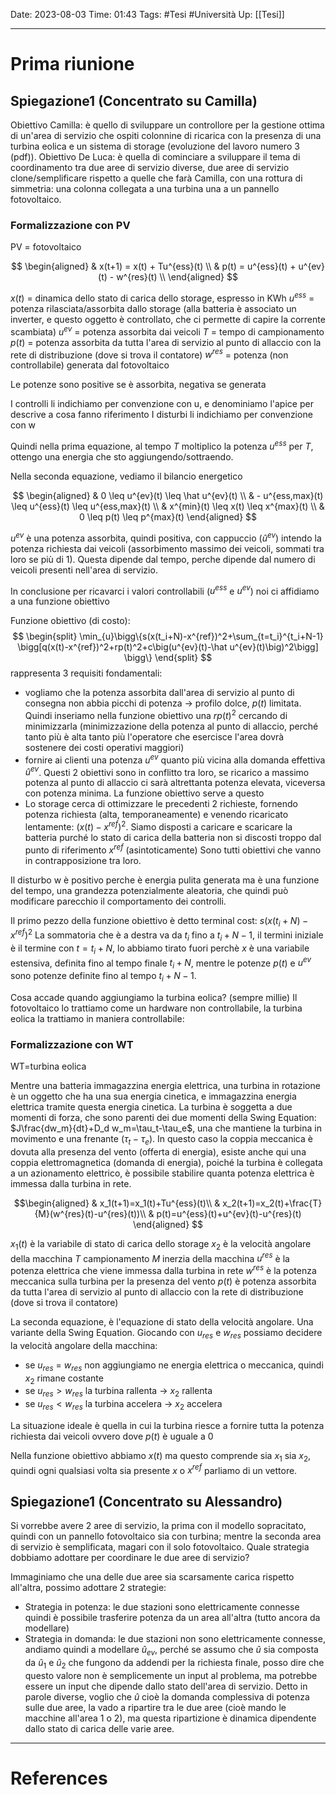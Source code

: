 Date: 2023-08-03
Time: 01:43
Tags: #Tesi #Università 
Up: [[Tesi]]

---
# Prima riunione

## Spiegazione1 (Concentrato su Camilla)

Obiettivo Camilla: è quello di sviluppare un controllore per la gestione ottima di un'area di servizio che ospiti colonnine di ricarica con la presenza di una turbina eolica e un sistema di storage (evoluzione del lavoro numero 3 (pdf)).
Obiettivo De Luca: è quella di cominciare a sviluppare il tema di coordinamento tra due aree di servizio diverse, due aree di servizio clone/semplificare rispetto a quelle che farà Camilla, con una rottura di simmetria: una colonna collegata a una turbina una a un pannello fotovoltaico.


### Formalizzazione con PV
PV = fotovoltaico


$$
\begin{aligned}
    & x(t+1) = x(t) + Tu^{ess}(t) \\
    & p(t) = u^{ess}(t) + u^{ev}(t) - w^{res}(t) \\
\end{aligned}
$$

$x(t)$ = dinamica dello stato di carica dello storage, espresso in KWh
$u^{ess}$ = potenza rilasciata/assorbita dallo storage (alla batteria è associato un inverter, e questo oggetto è controllato, che ci permette di capire la corrente scambiata)
$u^{ev}$ = potenza assorbita dai veicoli
$T$ = tempo di campionamento
$p(t)$ = potenza assorbita da tutta l'area di servizio al punto di allaccio con la rete di distribuzione (dove si trova il contatore)
$w^{res}$ = potenza (non controllabile) generata dal fotovoltaico

Le potenze sono positive se è assorbita, negativa se generata

I controlli li indichiamo per convenzione con u, e denominiamo l'apice per descrive a cosa fanno riferimento
I disturbi li indichiamo per convenzione con w

Quindi nella prima equazione, al tempo $T$ moltiplico la potenza $u^{ess}$ per $T$, ottengo una energia che sto aggiungendo/sottraendo. 

Nella seconda equazione, vediamo il bilancio energetico


$$
\begin{aligned}
    & 0 \leq u^{ev}(t) \leq \hat u^{ev}(t) \\
    & - u^{ess,max}(t) \leq u^{ess}(t) \leq u^{ess,max}(t) \\
    & x^{min}(t) \leq x(t) \leq x^{max}(t) \\
    & 0 \leq p(t) \leq p^{max}(t)
\end{aligned}
$$

$u^{ev}$ è una potenza assorbita, quindi positiva, con cappuccio ($\hat u^{ev}$) intendo la potenza richiesta dai veicoli (assorbimento massimo dei veicoli, sommati tra loro se più di 1). Questa dipende dal tempo, perche dipende dal numero di veicoli presenti nell'area di servizio.

In conclusione per ricavarci i valori controllabili ($u^{ess}$ e $u^{ev}$) noi ci affidiamo a una funzione obiettivo

Funzione obiettivo (di costo):
$$
\begin{split}
	\min_{u}\bigg\{s(x(t_i+N)-x^{ref})^2+\sum_{t=t_i}^{t_i+N-1} 
	\bigg[q(x(t)-x^{ref})^2+rp(t)^2+c\big(u^{ev}(t)-\hat u^{ev}(t)\big)^2\bigg]
	\bigg\}
\end{split}
$$
rappresenta 3 requisiti fondamentali:
- vogliamo che la potenza assorbita dall'area di servizio al punto di consegna non abbia picchi di potenza -> profilo dolce, $p(t)$ limitata. Quindi inseriamo nella funzione obiettivo una $rp(t)^2$ cercando di minimizzarla (minimizzazione della potenza al punto di allaccio, perché tanto più è alta tanto più l'operatore che esercisce l'area dovrà sostenere dei costi operativi maggiori)
- fornire ai clienti una potenza $u^{ev}$ quanto più vicina alla domanda effettiva $\hat u^{ev}$.
Questi 2 obiettivi sono in conflitto tra loro, se ricarico a massimo potenza al punto di allaccio ci sarà altrettanta potenza elevata, viceversa con potenza minima. La funzione obiettivo serve a questo
- Lo storage cerca di ottimizzare le precedenti 2 richieste, fornendo potenza richiesta (alta, temporaneamente) e venendo ricaricato lentamente: $(x(t)-x^{ref})^2$. Siamo disposti a caricare e scaricare la batteria purché lo stato di carica della batteria non si discosti troppo dal punto di riferimento $x^{ref}$ (asintoticamente)
Sono tutti obiettivi che vanno in contrapposizione tra loro.

Il disturbo w è positivo perche è energia pulita generata ma è una funzione del tempo, una grandezza potenzialmente aleatoria, che quindi può modificare parecchio il comportamento dei controlli. 

Il primo pezzo della funzione obiettivo è detto terminal cost: $s(x(t_i+N)-x^{ref})^2$
La sommatoria che è a destra va da $t_i$ fino a $t_i+N-1$, il termini iniziale è il termine 
con $t=t_i+N$, lo abbiamo tirato fuori perchè $x$ è una variabile estensiva, definita fino al tempo finale $t_i+N$, mentre le potenze $p(t)$ e $u^{ev}$ sono potenze definite fino al tempo $t_i+N-1$. 

Cosa accade quando aggiungiamo la turbina eolica? (sempre millie)
Il fotovoltaico lo trattiamo come un hardware non controllabile, la turbina eolica la trattiamo in maniera controllabile:

### Formalizzazione con WT
WT=turbina eolica

Mentre una batteria immagazzina energia elettrica, una turbina in rotazione è un oggetto che ha una sua energia cinetica, e immagazzina energia elettrica tramite questa energia cinetica. La turbina è soggetta a due momenti di forza, che sono parenti dei due momenti della Swing Equation: $J\frac{dw_m}{dt}+D_d w_m=\tau_t-\tau_e$, una che mantiene la turbina in movimento e una frenante ($\tau_t-\tau_e$). 
In questo caso la coppia meccanica è dovuta alla presenza del vento (offerta di energia), 
esiste anche qui una coppia elettromagnetica (domanda di energia), poiché la turbina è collegata a un azionamento elettrico, è possibile stabilire quanta potenza elettrica è immessa dalla turbina in rete.

$$\begin{aligned}
	& x_1(t+1)=x_1(t)+Tu^{ess}(t)\\
	& x_2(t+1)=x_2(t)+\frac{T}{M}(w^{res}(t)-u^{res}(t))\\
	& p(t)=u^{ess}(t)+u^{ev}(t)-u^{res}(t)
	\end{aligned}
$$

$x_1(t)$ è la variabile di stato di carica dello storage
$x_2$ è la velocità angolare della macchina
$T$ campionamento
$M$ inerzia della macchina
$u^{res}$ è la potenza elettrica che viene immessa dalla turbina in rete
$w^{res}$ è la potenza meccanica sulla turbina per la presenza del vento
$p(t)$ è  potenza assorbita da tutta l'area di servizio al punto di allaccio con la rete di distribuzione (dove si trova il contatore)

La seconda equazione, è l'equazione di stato della velocità angolare. Una variante della Swing Equation.
Giocando con $u_{res}$ e $w_{res}$ possiamo decidere la velocità angolare della macchina:
- se $u_{res}$ = $w_{res}$ non aggiungiamo ne energia elettrica o meccanica, quindi $x_2$ rimane costante
- se $u_{res}>w_{res}$ la turbina rallenta -> $x_2$ rallenta
- se $u_{res}<w_{res}$ la turbina accelera -> $x_2$ accelera

La situazione ideale è quella in cui la turbina riesce a fornire tutta la potenza richiesta dai veicoli ovvero dove $p(t)$ è uguale a 0

Nella funzione obiettivo abbiamo $x(t)$ ma questo comprende sia $x_1$ sia $x_2$, quindi ogni qualsiasi volta sia presente $x$ o $x^{ref}$ parliamo di un vettore.

## Spiegazione1 (Concentrato su Alessandro)

Si vorrebbe avere 2 aree di servizio, la prima con il modello sopracitato, quindi con un pannello fotovoltaico sia con turbina; mentre la seconda area di servizio è semplificata, magari con il solo fotovoltaico. Quale strategia dobbiamo adottare per coordinare le due aree di servizio?

Immaginiamo che una delle due aree sia scarsamente carica rispetto all'altra, possimo adottare 2 strategie:

- Strategia in potenza: le due stazioni sono elettricamente connesse quindi è possibile trasferire potenza da un area all'altra (tutto ancora da modellare)
- Strategia in domanda: le due stazioni non sono elettricamente connesse, andiamo quindi a modellare $\hat u_{ev}$, perché se assumo che $\hat u$ sia composta da $\hat u_1$ e $\hat u_2$ che fungono da addendi per la richiesta finale, posso dire che questo valore non è semplicemente un input al problema, ma potrebbe essere un input che dipende dallo stato dell'area di servizio. Detto in parole diverse, voglio che $\hat u$ cioè la domanda complessiva di potenza sulle due aree, la vado a ripartire tra le due aree (cioè mando le macchine all'area 1 o 2), ma questa ripartizione è dinamica dipendente dallo stato di carica delle varie aree.

---
# References


